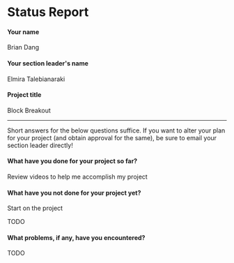 # Status Report

#### Your name

Brian Dang

#### Your section leader's name

Elmira Talebianaraki

#### Project title

Block Breakout

***

Short answers for the below questions suffice. If you want to alter your plan for your project (and obtain approval for the same), be sure to email your section leader directly!

#### What have you done for your project so far?

Review videos to help me accomplish my project

#### What have you not done for your project yet?
Start on the project

TODO

#### What problems, if any, have you encountered?

TODO
